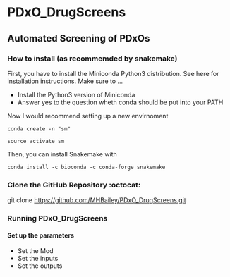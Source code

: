 # PDxO_DrugScreens
## Automated Screening of PDxOs 

### How to install (as recommemded by snakemake) 


First, you have to install the Miniconda Python3 distribution. See here for installation instructions. Make sure to … 

+ Install the Python3 version of Miniconda 
+ Answer yes to the question wheth conda should be put into your PATH 


Now I would recommend setting up a new envirnoment 

`conda create -n "sm"`

`source activate sm`


Then, you can install Snakemake with 

`conda install -c bioconda -c conda-forge snakemake`


### Clone the GitHub Repository :octocat:
git clone https://github.com/MHBailey/PDxO_DrugScreens.git 


### Running PDxO_DrugScreens 

#### Set up the parameters 
+ Set the Mod 
+ Set the inputs 
+ Set the outputs

